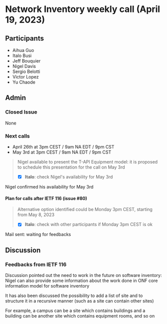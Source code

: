 # Network Inventory weekly call (April 19, 2023)

## Participants

- Aihua Guo
- Italo Busi
- Jeff Bouquier
- Nigel Davis
- Sergio Belotti
- Victor Lopez
- Yu Chaode

## Admin

### Closed Issue

None

### Next calls

- April 26th at 3pm CEST / 9am NA EDT / 9pm CST
- May 3rd at 3pm CEST / 9am NA EDT / 9pm CST

> Nigel available to present the T-API Equipment model: it is proposed to schedule this presentation for the call on May 3rd
> 
> - [x] **Italo**: check Nigel's availability for May 3rd

Nigel confirmed his availability for May 3rd

#### Plan for calls after IETF 116 (issue #80)

> Alternative option identified could be Monday 3pm CEST, starting from May 8, 2023
> 
> - [x] **Italo**: check with other participants if Monday 3pm CEST is ok

Mail sent: waiting for feedbacks

## Discussion

### Feedbacks from IETF 116

Discussion pointed out the need to work in the future on software inventory: Nigel can also provide some information about the work done in ONF core information model for software inventory

It has also been discussed the possibility to add a list of site and to structure it in a recursive manner (such as a site can contain other sites)

For example, a campus can be a site which contains buildings and a building can be another site which contains equipment rooms, and so on
